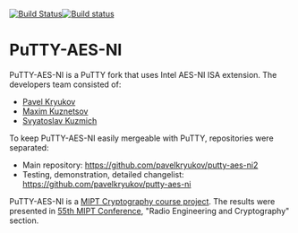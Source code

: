 [![Build Status](https://travis-ci.org/pavelkryukov/putty-aes-ni.svg?branch=master)](https://travis-ci.org/pavelkryukov/putty-aes-ni)[![Build status](https://ci.appveyor.com/api/projects/status/shr6l4t6dvqq5ytk?svg=true)](https://ci.appveyor.com/project/pavelkryukov/putty-aes-ni)


# PuTTY-AES-NI

PuTTY-AES-NI is a PuTTY fork that uses Intel AES-NI ISA extension. The developers team consisted of:
 * [Pavel Kryukov](https://github.com/pavelkryukov)
 * [Maxim Kuznetsov](https://github.com/mkuznets)
 * [Svyatoslav Kuzmich](https://github.com/skuzmich)

To keep PuTTY-AES-NI easily mergeable with PuTTY, repositories were separated:
 * Main repository: https://github.com/pavelkryukov/putty-aes-ni2
 * Testing, demonstration, detailed changelist: https://github.com/pavelkryukov/putty-aes-ni

PuTTY-AES-NI is a [MIPT Cryptography course project](http://mipt.ru/education/chair/radio_engineering/infsec/). The results were presented in [55th MIPT Conference](http://conf55.mipt.ru/info/main/), "Radio Engineering and Cryptography" section.
